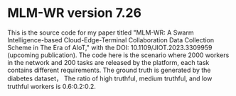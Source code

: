 # MLM-WR version 7.26
This is the source code for my paper titled "MLM-WR: A Swarm Intelligence-based Cloud-Edge-Terminal Collaboration Data Collection Scheme in The Era of AIoT," with the DOI: 10.1109/JIOT.2023.3309959 (upcoming publication).
The code here is the scenario where 2000 workers in the network and 200 tasks are released by the platform, each task contains different requirements.
The ground truth is generated by the diabetes dataset，
The ratio of high truthful, medium truthful, and low truthful workers is 0.6:0.2:0.2.

